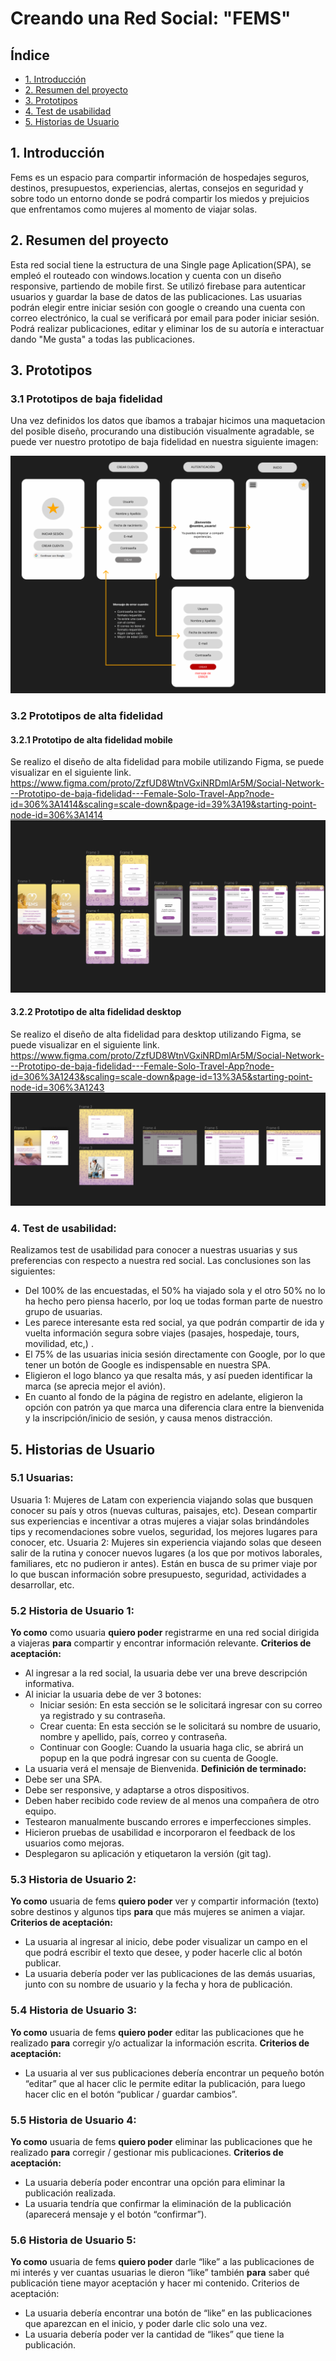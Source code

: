 # Creando una Red Social: "FEMS"

## Índice

* [1. Introducción](#1-introducción)
* [2. Resumen del proyecto](#2-resumen-del-proyecto)
* [3. Prototipos](#3-Prototipos)
* [4. Test de usabilidad](#4-Test-de-usabilidad)
* [5.  Historias de Usuario](#5-Historias-de-Usuario)

## 1. Introducción

Fems es un espacio para compartir información de hospedajes seguros, destinos, presupuestos, experiencias, alertas, consejos en seguridad y sobre todo un entorno donde se podrá compartir los miedos y prejuicios que enfrentamos como mujeres al momento de viajar solas.

## 2. Resumen del proyecto
Esta red social tiene la estructura de una Single page Aplication(SPA), se empleó el routeado con windows.location y cuenta con un diseño responsive, partiendo de mobile first.
Se utilizó firebase para autenticar usuarios y guardar la base de datos de las publicaciones.
Las usuarias podrán elegir entre iniciar sesión con google o creando una cuenta con correo electrónico, la cual se verificará por email para poder iniciar sesión. Podrá realizar publicaciones,  editar y eliminar los de su autoría e interactuar dando "Me gusta" a todas las publicaciones. 

## 3. Prototipos
### 3.1 Prototipos de baja fidelidad
Una vez definidos los datos que íbamos a trabajar hicimos una maquetacion del posible diseño, procurando una distibución visualmente agradable, se puede ver nuestro prototipo de baja fidelidad en nuestra siguiente imagen: 

![Prototipo de baja fidelidad](readme-media/Prototipo_de_baja_fidelidad.png)

### 3.2 Prototipos de alta fidelidad 

#### 3.2.1 Prototipo de alta fidelidad mobile
Se realizo el diseño de alta fidelidad para mobile utilizando Figma, se puede visualizar en el siguiente link.
https://www.figma.com/proto/ZzfUD8WtnVGxiNRDmlAr5M/Social-Network---Prototipo-de-baja-fidelidad---Female-Solo-Travel-App?node-id=306%3A1414&scaling=scale-down&page-id=39%3A19&starting-point-node-id=306%3A1414
![Prototipo de alta fidelidad - Mobile](readme-media/Prototipo_alta_fidelidad_mobile.png)
#### 3.2.2 Prototipo de alta fidelidad desktop
Se realizo el diseño de alta fidelidad para desktop utilizando Figma, se puede visualizar en el siguiente link.
https://www.figma.com/proto/ZzfUD8WtnVGxiNRDmlAr5M/Social-Network---Prototipo-de-baja-fidelidad---Female-Solo-Travel-App?node-id=306%3A1243&scaling=scale-down&page-id=13%3A5&starting-point-node-id=306%3A1243
![Prototipo de alta fidelidad - Desktop](readme-media/Prototipo_alta_fidelidad_desktop.png)

### 4. Test de usabilidad:
Realizamos test de usabilidad para conocer a nuestras usuarias y sus preferencias con respecto a nuestra red social. Las conclusiones son las siguientes:
- Del 100% de las encuestadas, el 50% ha viajado sola y el otro 50% no lo ha hecho pero piensa hacerlo, por loq ue todas forman parte de nuestro grupo de usuarias.
- Les parece interesante esta red social, ya que podrán compartir de ida y vuelta información segura sobre viajes (pasajes, hospedaje, tours, movilidad, etc,) .
- El 75% de las usuarias inicia sesión directamente con Google, por lo que tener un botón de Google es indispensable en nuestra SPA. 
- Eligieron el logo blanco ya que resalta más, y así pueden identificar la marca (se aprecia mejor el avión).
- En cuanto al fondo de la página de registro en adelante, eligieron la opción con patrón ya que marca una diferencia clara entre la bienvenida y la inscripción/inicio de sesión, y causa menos distracción.

##  5. Historias de Usuario
### 5.1 Usuarias: 
Usuaria 1:
Mujeres de Latam con experiencia viajando solas que busquen conocer su país y otros (nuevas culturas, paisajes, etc). Desean compartir sus experiencias e incentivar a otras mujeres a viajar solas brindándoles tips y recomendaciones sobre vuelos, seguridad, los mejores lugares para conocer, etc.
Usuaria 2: 
Mujeres sin experiencia viajando solas que deseen salir de la rutina y conocer nuevos lugares (a los que por motivos laborales, familiares, etc no pudieron ir antes). Están en busca de su primer viaje por lo que buscan información sobre presupuesto, seguridad, actividades a desarrollar, etc.

### 5.2 Historia de Usuario 1:
**Yo como** como usuaria **quiero poder** registrarme en una red social dirigida a viajeras **para** compartir y encontrar información relevante.
**Criterios de aceptación:**
- Al ingresar a la red social, la usuaria debe ver una breve descripción informativa.
- Al iniciar la usuaria debe de ver 3 botones:
  - Iniciar sesión: En esta sección se le solicitará ingresar con su correo ya registrado y su contraseña.
  - Crear cuenta: En esta sección se le solicitará su nombre de usuario, nombre y apellido, país, correo y contraseña.
  - Continuar con Google: Cuando la usuaria haga clic, se abrirá un popup en la que podrá ingresar con su cuenta de Google.
- La usuaria verá el mensaje de Bienvenida. 
**Definición de terminado:**
- Debe ser una SPA.
- Debe ser responsive, y adaptarse a otros dispositivos.
- Deben haber recibido code review de al menos una compañera de otro equipo.
- Testearon manualmente buscando errores e imperfecciones simples.
- Hicieron pruebas de usabilidad e incorporaron el feedback de los usuarios como mejoras.
- Desplegaron su aplicación y etiquetaron la versión (git tag).

### 5.3 Historia de Usuario 2:
**Yo como** usuaria de fems **quiero poder** ver y compartir información (texto) sobre destinos y algunos tips **para** que más mujeres se animen a viajar.
**Criterios de aceptación:**
- La usuaria al ingresar al inicio, debe poder visualizar un campo en el que podrá escribir el texto que desee, y poder hacerle clic al botón publicar.
- La usuaria debería poder ver las publicaciones de las demás usuarias, junto con su nombre de usuario y la fecha y hora de publicación.

### 5.4 Historia de Usuario 3:
**Yo como** usuaria de fems **quiero poder** editar las publicaciones que he realizado **para** corregir y/o actualizar la información escrita.
**Criterios de aceptación:**
- La usuaria al ver sus publicaciones debería encontrar un pequeño botón “editar” que al hacer clic le permite editar la publicación, para luego hacer clic en el botón “publicar / guardar cambios”.

### 5.5 Historia de Usuario 4:
**Yo como** usuaria de fems **quiero poder** eliminar las publicaciones que he realizado **para** corregir / gestionar mis publicaciones.
**Criterios de aceptación:**
- La usuaria debería poder encontrar una opción para eliminar la publicación realizada.
- La usuaria tendría que confirmar la eliminación de la publicación (aparecerá mensaje y el botón “confirmar”).

### 5.6 Historia de Usuario 5:
**Yo como** usuaria de fems **quiero poder** darle “like” a las publicaciones de mi interés y ver cuantas usuarias le dieron “like” también **para** saber qué publicación tiene mayor aceptación y hacer mi contenido.
Criterios de aceptación:
- La usuaria debería encontrar una botón de “like” en las publicaciones que aparezcan en el inicio, y poder darle clic solo una vez.
- La usuaria debería poder ver la cantidad de “likes” que tiene la publicación.
